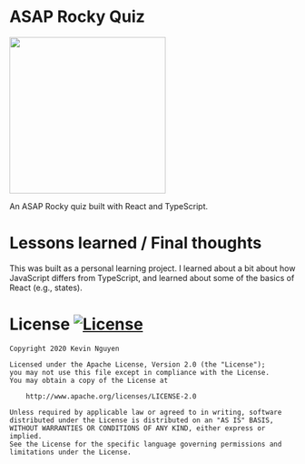 # ASAP Rocky Quiz

<img src="https://github.com/kmnthecoder/Persona-5-Clock-Face/blob/master/demo/persona-5-face-demo.gif" width="275" height="275">

An ASAP Rocky quiz built with React and TypeScript.

# Lessons learned / Final thoughts

This was built as a personal learning project. I learned about a bit about how JavaScript differs from TypeScript, and learned about some of the basics of React (e.g., states).

# License [![License](https://img.shields.io/badge/License-Apache%202.0-blue.svg)](https://opensource.org/licenses/Apache-2.0)

    Copyright 2020 Kevin Nguyen

    Licensed under the Apache License, Version 2.0 (the "License");
    you may not use this file except in compliance with the License.
    You may obtain a copy of the License at

        http://www.apache.org/licenses/LICENSE-2.0

    Unless required by applicable law or agreed to in writing, software
    distributed under the License is distributed on an "AS IS" BASIS,
    WITHOUT WARRANTIES OR CONDITIONS OF ANY KIND, either express or implied.
    See the License for the specific language governing permissions and
    limitations under the License.
 
